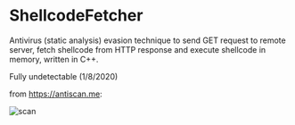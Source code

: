# ShellcodeFetcher

Antivirus (static analysis) evasion technique to send GET request to remote server, fetch shellcode from HTTP response and execute shellcode in memory, written in C++.

Fully undetectable (1/8/2020)

from https://antiscan.me:

![scan](https://user-images.githubusercontent.com/51238001/71965247-3be88a00-31f7-11ea-9811-611a4975539e.png)

